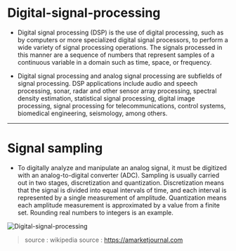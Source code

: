# Digital-signal-processing

* Digital signal processing (DSP) is the use of digital processing, such as by computers or more specialized digital signal processors, to perform a wide variety of signal processing operations. The signals processed in this manner are a sequence of numbers that represent samples of a continuous variable in a domain such as time, space, or frequency.

* Digital signal processing and analog signal processing are subfields of signal processing. DSP applications include audio and speech processing, sonar, radar and other sensor array processing, spectral density estimation, statistical signal processing, digital image processing, signal processing for telecommunications, control systems, biomedical engineering, seismology, among others.
---

# Signal sampling

* To digitally analyze and manipulate an analog signal, it must be digitized with an analog-to-digital converter (ADC). Sampling is usually carried out in two stages, discretization and quantization. Discretization means that the signal is divided into equal intervals of time, and each interval is represented by a single measurement of amplitude. Quantization means each amplitude measurement is approximated by a value from a finite set. Rounding real numbers to integers is an example.

![Digital-signal-processing](https://amarketjournal.com/wp-content/uploads/2018/12/90160.jpg)

> source : wikipedia
> source : https://amarketjournal.com
